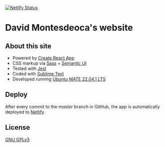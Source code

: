[![Netlify Status](https://api.netlify.com/api/v1/badges/e2b455f1-3706-46c8-a578-a14f57736a3b/deploy-status)](https://app.netlify.com/sites/davidmontesdeoca/deploys)

# David Montesdeoca's website

## About this site

- Powered by [Create React App](https://create-react-app.dev/)
- CSS markup via [Sass](http://sass-lang.com/) + [Semantic UI](http://semantic-ui.com/)
- Tested with [Jest](https://jestjs.io/)
- Coded with [Sublime Text](https://www.sublimetext.com/)
- Developed running [Ubuntu MATE 22.04.1 LTS](https://ubuntu-mate.org/)

## Deploy

After every commit to the _master_ branch in GitHub, the app is automatically deployed to [Netlify](https://www.netlify.com/).

## License

[GNU GPLv3](http://choosealicense.com/licenses/gpl-3.0/)
